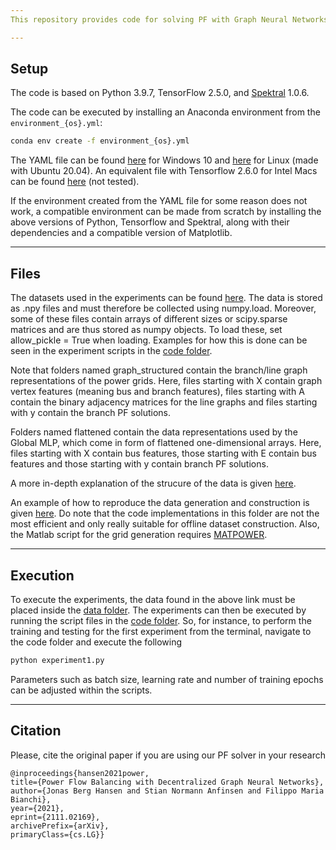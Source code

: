 ```yaml
---
This repository provides code for solving PF with Graph Neural Networks. In particular, the code can be used to reproduce the experimental results presented in the paper [Power Flow Balancing with Decentralized Graph Neural Networks](https://arxiv.org/abs/2111.02169).

---
```

## Setup

The code is based on Python 3.9.7, TensorFlow 2.5.0, and [Spektral]() 1.0.6. 

The code can be executed by installing an Anaconda environment from the `environment_{os}.yml`:
```bash
conda env create -f environment_{os}.yml
``` 

The YAML file can be found [here](/environment_files/environment_win-64.yml) for Windows 10 and [here](/environment_files/environment_linux-64.yml) for Linux (made with Ubuntu 20.04). An equivalent file with Tensorflow 2.6.0 for Intel Macs can be found [here](/environment_files/environment_osx-64.yml) (not tested).

If the environment created from the YAML file for some reason does not work, a compatible environment can be made from scratch by installing the above versions of Python, Tensorflow and Spektral, along with their dependencies and a compatible version of Matplotlib.


---
## Files
The datasets used in the experiments can be found [here](https://mega.nz/folder/LShW3AJL#UuTVSz-VdDmncdOVXc4NNQ).
The data is stored as .npy files and must therefore be collected using numpy.load. Moreover, some of these files contain arrays of different sizes or scipy.sparse matrices and are thus stored as numpy objects. To load these, set allow_pickle = True when loading. Examples for how this is done can be seen in the experiment scripts in the [code folder](/code). 

Note that folders named graph_structured contain the branch/line graph representations of the power grids. Here, files starting with X contain graph vertex features (meaning bus and branch features), files starting with A contain the binary adjacency matrices for the line graphs and files starting with y contain the branch PF solutions.

Folders named flattened contain the data representations used by the Global MLP, which come in form of flattened one-dimensional arrays. Here, files starting with X contain bus features, those starting with E contain bus features and those starting with y contain branch PF solutions. 

A more in-depth explanation of the strucure of the data is given [here](/data/data_setup.md).

An example of how to reproduce the data generation and construction is given [here](/generate_data_example). Do note that the code implementations in this folder are not the most efficient and only really suitable for offline dataset construction. Also, the Matlab script for the grid generation requires [MATPOWER](https://matpower.org/). 

---
## Execution
To execute the experiments, the data found in the above link must be placed inside the [data folder](/data). The experiments can then be executed by running the script files in the [code folder](/code). So, for instance, to perform the training and testing for the first experiment from the terminal, navigate to the code folder and execute the following

```bash
python experiment1.py
```

Parameters such as batch size, learning rate and number of training epochs can be adjusted within the scripts.

---
## Citation

Please, cite the original paper if you are using our PF solver in your research

    @inproceedings{hansen2021power,
    title={Power Flow Balancing with Decentralized Graph Neural Networks}, 
    author={Jonas Berg Hansen and Stian Normann Anfinsen and Filippo Maria Bianchi},
    year={2021},
    eprint={2111.02169},
    archivePrefix={arXiv},
    primaryClass={cs.LG}}

